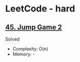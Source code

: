 # LeetCode - hard

## [45. Jump Game 2](https://leetcode.com/problems/jump-game-ii)

Solved

* Complexity: O(n)
* Memory: -
